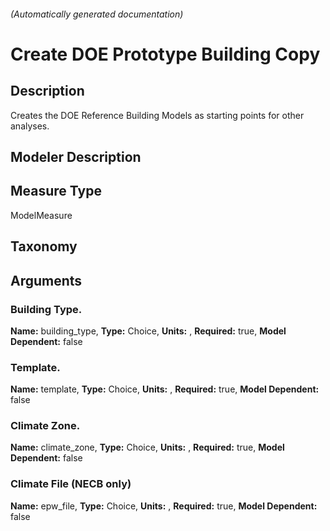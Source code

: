 

###### (Automatically generated documentation)

# Create DOE Prototype Building Copy

## Description
Creates the DOE Reference Building Models as starting points for other analyses.

## Modeler Description


## Measure Type
ModelMeasure

## Taxonomy


## Arguments


### Building Type.

**Name:** building_type,
**Type:** Choice,
**Units:** ,
**Required:** true,
**Model Dependent:** false

### Template.

**Name:** template,
**Type:** Choice,
**Units:** ,
**Required:** true,
**Model Dependent:** false

### Climate Zone.

**Name:** climate_zone,
**Type:** Choice,
**Units:** ,
**Required:** true,
**Model Dependent:** false

### Climate File (NECB only)

**Name:** epw_file,
**Type:** Choice,
**Units:** ,
**Required:** true,
**Model Dependent:** false




